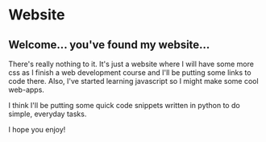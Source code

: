 # Website

## Welcome... you've found my website... 

There's really nothing to it. It's just a website where I will have some more css as I finish a web development course and I'll be putting some links to code there. Also, I've started learning javascript so I might make some cool web-apps.

I think I'll be putting some quick code snippets written in python to do simple, everyday tasks.

I hope you enjoy!
